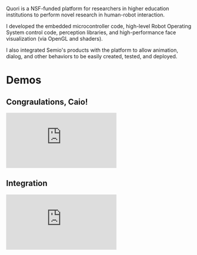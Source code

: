 Quori is a NSF-funded platform for researchers in higher education institutions to perform novel research in human-robot interaction.

I developed the embedded microcontroller code, high-level Robot Operating System control code, perception libraries, and high-performance face visualization (via OpenGL and shaders).

I also integrated Semio's products with the platform to allow animation, dialog, and other behaviors to be easily created, tested, and deployed.

# Demos

## Congraulations, Caio!

<iframe class="embedded-video" src="https://www.youtube.com/embed/MtxjZZAi-DY" title="YouTube video player" frameborder="0" allow="accelerometer; autoplay; clipboard-write; encrypted-media; gyroscope; picture-in-picture; web-share" allowfullscreen></iframe>

## Integration 

<iframe class="embedded-video" src="https://www.youtube.com/embed/pzPC_7MIqd4" title="YouTube video player" frameborder="0" allow="accelerometer; autoplay; clipboard-write; encrypted-media; gyroscope; picture-in-picture; web-share" allowfullscreen></iframe>